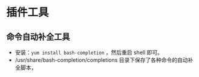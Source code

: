 # 插件工具

## 命令自动补全工具

- 安装：`yum install bash-completion` ，然后重启 shell 即可。
- /usr/share/bash-completion/completions 目录下保存了各种命令的自动补全脚本，

